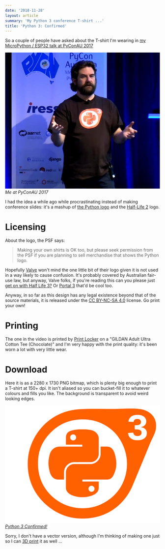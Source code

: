 ```yaml
---
date: '2018-11-28'
layout: article
summary: 'My Python 3 conference T-shirt ...'
title: 'Python 3: Confirmed'
---
```


So a couple of people have asked about the T-shirt I'm wearing in 
[my MicroPython / ESP32 talk at PyConAU 2017](https://www.youtube.com/watch?v=6N1hNRDkm0o)

![Me at PyConAU 2017](img/screenshot.jpg)
*Me at PyConAU 2017*

I had the idea a while ago while procrastinating instead of making
conference slides: it's a mashup of
[the Python logo](https://www.python.org/community/logos/) and the
[Half-Life 2](https://en.wikipedia.org/wiki/Half-Life_2) logo.

# Licensing

About the logo, the PSF says:

> Making your own shirts is OK too, but please seek permission from
> the PSF if you are planning to sell merchandise that shows the Python logo.

Hopefully [Valve](https://www.valvesoftware.com/en/) won't mind the one
little bit of their logo given it is not used in a way likely to cause confusion.
It's probably covered by Australian fair-use law, but anyway, Valve folks,
if you're reading this can you please just 
[get on with Half Life 3?](https://www.techradar.com/au/news/gaming/half-life-3-release-date-news-and-rumours-1290663)
Or [Portal 3](https://www.looper.com/48490/valve-wont-make-portal-3/)
that'd be cool too.

Anyway, in so far as this design has any legal existence beyond that
of the source materials, it is released under the
[CC BY-NC-SA 4.0](https://creativecommons.org/licenses/by-nc-sa/4.0/)
license.  Go print your own!

# Printing

The one in the video is printed by [Print Locker](https://printlocker.com.au/) on a
"GILDAN Adult Ultra Cotton Tee (Chocolate)"
and I'm very happy with the print quality: it's been worn a lot with
very little wear.

# Download

Here it is as a 2280 x 1730 PNG bitmap, which is plenty big enough to
print a T-shirt at 150+ dpi.  It isn't aliased so you can bucket-fill
it to whatever colours and fills you like.  The background is transparent
to avoid weird looking edges.

[![Python 3 Confirmed](img/python3confirmed.png)
*Python 3 Confirmed!*](img/python3confirmed.png)

Sorry, I don't have a vector version, although I'm thinking of 
making one just so I can [3D print](/tag/3dprint/) it as well ...
